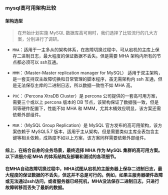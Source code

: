 ### mysql高可用架构比较

#### 架构选型

> 在开始计划实施 MySQL 数据库高可用时，我们选择了比较流行的几大方案，分别进行了调研。

* `MHA`：适用于一主多从的架构体系，在故障切换过程中，可从宕机的主库上保存二进制日志，最大程度的保证数据不丢失。但是需要 MHA 架构内所有的节点都必须可以 ssh互通。

* `MMM`：（Master-Master replication manager for MySQL） 适用于双主架构，是一套支持双主故障切换和日常管理的脚本程序，虽无需架构内 ssh 互通，但是无法保存主库的二进制日志，所以数据一致性不如 MHA 高。

* `PXC`：（Percona XtraDB Cluster）是 percona 公司提供的一套高可用方案，需要三个或以上 percona 版本的 DB 节点，该架构保证了数据强一致，但是同等硬件配置下，性能不如 MHA 和 MMM，尤其木桶效应明显，该方案还需依赖外部组件。

* `MGR`：（MySQL Group Replication）是 MySQL 官方发布的高可用架构，该方案依赖于 MySQL5.7 版本，适用于主从架构，但是需要类似主库全表包含主键等相关依赖，成熟度不如以上方案，该方案同样需要依赖外部组件。

#### 综上，在结合自身的业务场景，最终选择 MHA 作为 MySQL 集群的高可用方案。以下详细介绍 MHA 的体系结构及部署和测试的各项细节。

#### 在MHA自动故障切换过程中，MHA试图从宕机的主服务器上保存二进制日志，最大程度的保证数据的不丢失，但这并不总是可行的。例如，如果主服务器硬件故障或无法通过ssh访问，或者服务器已经死机，MHA没法保存二进制日志，只进行故障转移而丢失了最新的数据。